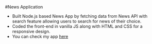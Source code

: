 #News Application
* Built Node.js based News App by fetching data from News API with search feature allowing users to search for news of their choice.
* Coded the front-end in vanilla JS along with HTML and CSS for a responsive design.
* You can check my app [here](https://dailynewsapp.herokuapp.com/)
